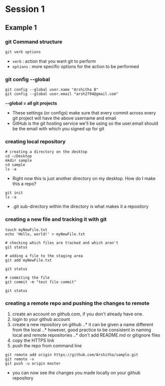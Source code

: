 # Session 1

## Example 1

### git Command structure
`git verb options`

* `verb` : action that you want git to perform
* `options` : more specific options for the action to be performed

### git config --global

``` 
git config --global user.name "Arshitha B" 
git config --global user.email "arsh2794@gmail.com"
```

**--global = all git projects**

* These settings (or configs) make sure that every commit across every git project will have the above username and email
* GitHub is the git hosting service we'll be using so the user.email should be the email with which you signed up for git

### creating local repository
```
# creating a directory on the desktop
cd ~/Desktop 
mkdir sample
cd sample
ls -a
```
* Right now this is just another directory on my desktop. How do I make this a repo?

```
git init 
ls -a 
```

* .git sub-directory within the directory is what makes it a repository 

### creating a new file and tracking it with git
```
touch myNewFile.txt 
echo 'Hello, world!' > myNewFile.txt

# checking which files are tracked and which aren't
git status 

# adding a file to the staging area 
git add myNewFile.txt 

git status 

# commiting the file 
git commit -m "test file commit" 

git status 
```

### creating a remote repo and pushing the changes to remote
1. create an account on github.com, if you don't already have one. 
2. login to your github account 
3. create a new repository on github
..* it can be given a name different from the local 
..* however, good practice to be consistent in naming local and remote repositories 
..* don't add README.md or gitignore files
4. copy the HTTPS link 
5. push the repo from command line 

```
git remote add origin https://github.com/Arshitha/sample.git
git remote -v
git push -u origin master
```

* you can now see the changes you made locally on your github repository 











